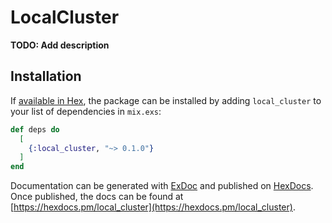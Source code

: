 # LocalCluster

**TODO: Add description**

## Installation

If [available in Hex](https://hex.pm/docs/publish), the package can be installed
by adding `local_cluster` to your list of dependencies in `mix.exs`:

```elixir
def deps do
  [
    {:local_cluster, "~> 0.1.0"}
  ]
end
```

Documentation can be generated with [ExDoc](https://github.com/elixir-lang/ex_doc)
and published on [HexDocs](https://hexdocs.pm). Once published, the docs can
be found at [https://hexdocs.pm/local_cluster](https://hexdocs.pm/local_cluster).

